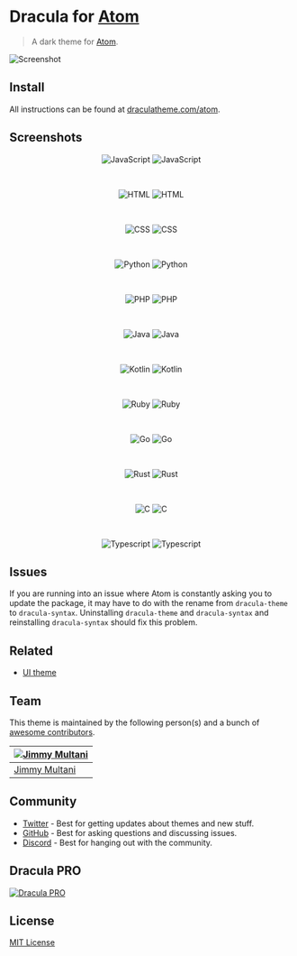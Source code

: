 # Dracula for [Atom](https://atom.io)

> A dark theme for [Atom](https://atom.io).

![Screenshot](./screenshot.png)

## Install

All instructions can be found at [draculatheme.com/atom](https://draculatheme.com/atom).

## Screenshots

<div align="center">

![JavaScript](https://img.shields.io/badge/JavaScript-gray.svg?colorB=6272a4)
![JavaScript](https://raw.githubusercontent.com/dracula/atom/master/images/javascript.png)

<br>

![HTML](https://img.shields.io/badge/HTML-gray.svg?colorB=6272a4)
![HTML](https://raw.githubusercontent.com/dracula/atom/master/images/html.png)

<br>

![CSS](https://img.shields.io/badge/CSS-gray.svg?colorB=6272a4)
![CSS](https://raw.githubusercontent.com/dracula/atom/master/images/css.png)

<br>

![Python](https://img.shields.io/badge/Python-gray.svg?colorB=6272a4)
![Python](https://raw.githubusercontent.com/dracula/atom/master/images/python.png)

<br>

![PHP](https://img.shields.io/badge/PHP-gray.svg?colorB=6272a4)
![PHP](https://raw.githubusercontent.com/dracula/atom/master/images/php.png)

<br>

![Java](https://img.shields.io/badge/Java-gray.svg?colorB=6272a4)
![Java](https://raw.githubusercontent.com/dracula/atom/master/images/java.png)

<br>

![Kotlin](https://img.shields.io/badge/Kotlin-gray.svg?colorB=6272a4)
![Kotlin](https://raw.githubusercontent.com/dracula/atom/master/images/kotlin.png)

<br>

![Ruby](https://img.shields.io/badge/Ruby-gray.svg?colorB=6272a4)
![Ruby](https://raw.githubusercontent.com/dracula/atom/master/images/ruby.png)

<br>

![Go](https://img.shields.io/badge/Go-gray.svg?colorB=6272a4)
![Go](https://raw.githubusercontent.com/dracula/atom/master/images/go.png)

<br>

![Rust](https://img.shields.io/badge/Rust-gray.svg?colorB=6272a4)
![Rust](https://raw.githubusercontent.com/dracula/atom/master/images/rust.png)

<br>

![C](https://img.shields.io/badge/C-gray.svg?colorB=6272a4)
![C](https://raw.githubusercontent.com/dracula/atom/master/images/c.png)

<br>

![Typescript](https://img.shields.io/badge/Typescript-gray.svg?colorB=6272a4)
![Typescript](https://raw.githubusercontent.com/dracula/atom/master/images/typescript.png)

</div>

## Issues

If you are running into an issue where Atom is constantly asking you to update the package, it may have to do with the rename from `dracula-theme` to `dracula-syntax`. Uninstalling `dracula-theme` and `dracula-syntax` and reinstalling `dracula-syntax` should fix this problem.

## Related

- [UI theme](https://github.com/dracula/atom-ui)

## Team

This theme is maintained by the following person(s) and a bunch of [awesome contributors](https://github.com/dracula/atom/graphs/contributors).

| [![Jimmy Multani](https://avatars3.githubusercontent.com/u/1281284?v=3&s=70)](https://github.com/JimmyMultani) |
| -------------------------------------------------------------------------------------------------------------- |
| [Jimmy Multani](https://github.com/JimmyMultani)                                                               |

## Community

- [Twitter](https://twitter.com/draculatheme) - Best for getting updates about themes and new stuff.
- [GitHub](https://github.com/dracula/dracula-theme/discussions) - Best for asking questions and discussing issues.
- [Discord](https://draculatheme.com/discord-invite) - Best for hanging out with the community.

## Dracula PRO

[![Dracula PRO](./dracula-pro.png)](https://draculatheme.com/pro)

## License

[MIT License](./LICENSE)
